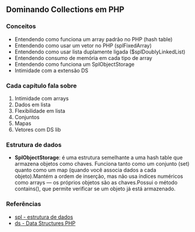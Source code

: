 ## Dominando Collections em PHP

### Conceitos

- Entendendo como funciona um array padrão no PHP (hash table)
- Entendendo como usar um vetor no PHP (splFixedArray)
- Entendendo como usar lista duplamente ligada ($splDoublyLinkedList)
- Entendendo consumo de memória em cada tipo de array
- Entendendo como funciona um SplObjectStorage
- Intimidade com a extensão DS

### Cada capítulo fala sobre

1. Intimidade com arrays
2. Dados em lista
3. Flexibilidade em lista
4. Conjuntos
5. Mapas
6. Vetores com DS lib

### Estrutura de dados

- **SplObjectStorage**: é uma estrutura semelhante a uma hash table que armazena objetos como chaves. Funciona tanto
como um conjunto (set) quanto como um map (quando você associa dados a cada objeto).Mantém a ordem de inserção, mas não
usa índices numéricos como arrays — os próprios objetos são as chaves.Possui o método contains(), que permite verificar 
se um objeto já está armazenado.

### Referências

- [spl - estrutura de dados](https://www.php.net/manual/pt_BR/spl.datastructures.php)
- [ds - Data Structures PHP](https://www.php.net/manual/en/book.ds.php)